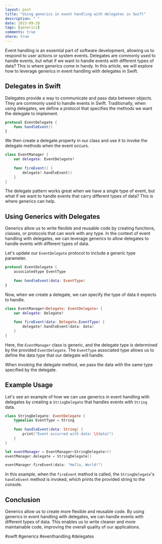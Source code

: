 ```yaml
---
layout: post
title: "Using generics in event handling with delegates in Swift"
description: " "
date: 2023-09-20
tags: [generics]
comments: true
share: true
---
```


Event handling is an essential part of software development, allowing us to respond to user actions or system events. Delegates are commonly used to handle events, but what if we want to handle events with different types of data? This is where generics come in handy. In this article, we will explore how to leverage generics in event handling with delegates in Swift.

## Delegates in Swift

Delegates provide a way to communicate and pass data between objects. They are commonly used to handle events in Swift. Traditionally, when using delegates, we define a protocol that specifies the methods we want the delegate to implement.

```swift
protocol EventDelegate {
    func handleEvent()
}
```

We then create a delegate property in our class and use it to invoke the delegate methods when the event occurs.

```swift
class EventManager {
    var delegate: EventDelegate?
    
    func fireEvent() {
        delegate?.handleEvent()
    }
}
```

The delegate pattern works great when we have a single type of event, but what if we want to handle events that carry different types of data? This is where generics can help.

## Using Generics with Delegates

Generics allow us to write flexible and reusable code by creating functions, classes, or protocols that can work with any type. In the context of event handling with delegates, we can leverage generics to allow delegates to handle events with different types of data.

Let's update our `EventDelegate` protocol to include a generic type parameter.

```swift
protocol EventDelegate {
    associatedtype EventType
    
    func handleEvent(data: EventType)
}
```

Now, when we create a delegate, we can specify the type of data it expects to handle.

```swift
class EventManager<Delegate: EventDelegate> {
    var delegate: Delegate?
    
    func fireEvent(data: Delegate.EventType) {
        delegate?.handleEvent(data: data)
    }
}
```

Here, the `EventManager` class is generic, and the delegate type is determined by the provided `EventDelegate`. The `EventType` associated type allows us to define the data type that our delegate will handle.

When invoking the delegate method, we pass the data with the same type specified by the delegate.

## Example Usage

Let's see an example of how we can use generics in event handling with delegates by creating a `StringDelegate` that handles events with `String` data.

```swift
class StringDelegate: EventDelegate {
    typealias EventType = String
    
    func handleEvent(data: String) {
        print("Event occurred with data: \(data)")
    }
}

let eventManager = EventManager<StringDelegate>()
eventManager.delegate = StringDelegate()

eventManager.fireEvent(data: "Hello, World!")
```

In this example, when the `fireEvent` method is called, the `StringDelegate`'s `handleEvent` method is invoked, which prints the provided string to the console.

## Conclusion

Generics allow us to create more flexible and reusable code. By using generics in event handling with delegates, we can handle events with different types of data. This enables us to write cleaner and more maintainable code, improving the overall quality of our applications.

#swift #generics #eventhandling #delegates
